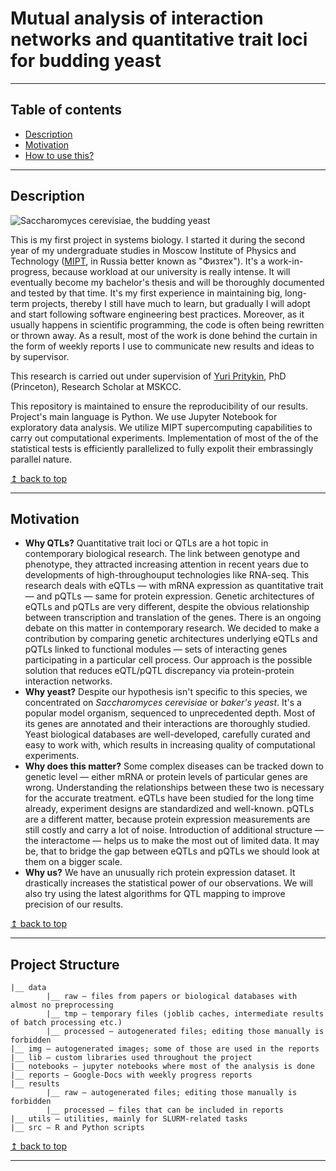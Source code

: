 # Mutual analysis of interaction networks and quantitative trait loci for budding yeast

---
## Table of contents
* [Description](#description)
* [Motivation](#motivation)
* [How to use this?](#how-to-use-this)

---
## Description
![Saccharomyces cerevisiae, the budding yeast](../img/qtl_distributions/eQTLs_2011_vs_2018.png)

This is my first project in systems biology. I started it during the second year of my undergraduate studies in Moscow 
Institute of Physics and Technology ([MIPT](https://mipt.ru/english/), in Russia better known as "Физтех"). It's a work-in-progress, because workload at our university is really intense. It will eventually become my bachelor's thesis and will be thoroughly documented and tested by that time. It's my first experience in maintaining big, long-term projects, thereby I still have much to learn, but gradually I will adopt and start following software engineering best practices. Moreover, as it usually happens in scientific programming, the code is often being rewritten or thrown away. As a result, most of the work is done behind the curtain in the form of weekly reports I use to communicate new results and ideas to by supervisor. 

This research is carried out under supervision of [Yuri Pritykin](https://scholar.google.com/citations?hl=en&user=Arx56RkJBrYC&view_op=list_works&sortby=pubdate), PhD (Princeton), Research Scholar at MSKCC.

This repository is maintained to ensure the reproducibility of our results.
Project's main language is Python. We use Jupyter Notebook for exploratory data analysis. We utilize MIPT supercomputing capabilities to carry out computational experiments. Implementation of most of the of the statistical tests is efficiently parallelized to fully expolit their embrassingly parallel nature. 


[↥ back to top](#table-of-contents)

---
## Motivation

* **Why QTLs?** Quantitative trait loci or QTLs are a hot topic in contemporary biological research. The link between 
genotype and phenotype, they attracted increasing attention in recent years due to developments of high-throughouput 
technologies like RNA-seq. This research deals with eQTLs — with mRNA expression as quantitative trait — and pQTLs — 
same for protein expression. Genetic architectures of eQTLs and pQTLs are very different, despite the obvious 
relationship between transcription and translation of the genes. There is an ongoing debate on this matter in contemporary research.
We decided to make a contribution by comparing genetic architectures underlying eQTLs and pQTLs linked to functional
modules — sets of interacting genes participating in a particular cell process. Our approach is the possible solution 
that reduces eQTL/pQTL discrepancy via protein-protein interaction networks.          
* **Why yeast?** Despite our hypothesis isn't specific to this species, we concentrated on *Saccharomyces cerevisiae* 
or *baker's yeast*. It's a popular model organism, sequenced to unprecedented depth. Most of its genes are 
annotated and their interactions are thoroughly studied. Yeast biological databases are well-developed, carefully 
curated and easy to work with, which results in increasing quality of computational experiments.  
* **Why does this matter?** Some complex diseases can be tracked down to genetic level — either mRNA or protein levels
of particular genes are wrong. Understanding the relationships between these two is necessary for the accurate treatment. 
eQTLs have been studied for the long time already, experiment designs are standardized and well-known. 
pQTLs are a different matter, because protein expression measurements are still costly and carry a lot
of noise. Introduction of additional structure — the interactome — helps us to make the most out of limited data. 
It may be, that to bridge the gap between eQTLs and pQTLs we should look at them on a bigger scale.             
* **Why us?** We have an unusually rich protein expression dataset. It drastically increases the statistical 
power of our observations. We will also try using the latest algorithms for QTL mapping to improve precision of our results.

[↥ back to top](#table-of-contents)

---
## Project Structure

```text
|__ data 
        |__ raw — files from papers or biological databases with almost no preprocessing
        |__ tmp — temporary files (joblib caches, intermediate results of batch processing etc.)
        |__ processed — autogenerated files; editing those manually is forbidden
|__ img — autogenerated images; some of those are used in the reports
|__ lib — custom libraries used throughout the project
|__ notebooks — jupyter notebooks where most of the analysis is done
|__ reports — Google-Docs with weekly progress reports 
|__ results
        |__ raw — autogenerated files; editing those manually is forbidden
        |__ processed — files that can be included in reports
|__ utils — utilities, mainly for SLURM-related tasks
|__ src — R and Python scripts
``` 

[↥ back to top](#table-of-contents)

---
